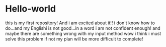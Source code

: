# Hello-world
this is my first repository! And i am excited about it!!
i don't know how to do...and my Englishi is not good...in a word i am not confident enough! and maybe there are something wrong with my
input method wow i think i must solve this problem if not my plan will be more difficult to complete!
